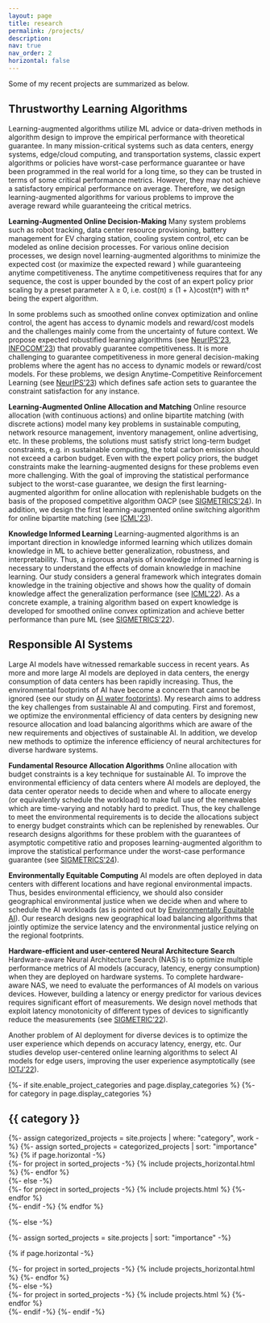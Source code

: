 ```yaml
---
layout: page
title: research
permalink: /projects/
description: 
nav: true
nav_order: 2
horizontal: false
---
```


Some of my recent projects are summarized as below.

## Thrustworthy Learning Algorithms ##
Learning-augmented algorithms utilize ML advice or
data-driven methods in algorithm design to improve the empirical performance with theoretical guarantee. In many mission-critical systems such as data centers, energy systems, edge/cloud computing,
and transportation systems, classic expert
algorithms or policies have worst-case performance
guarantee or have been programmed in the real world for a
long time, so they can be trusted in terms of some critical
performance metrics. However, they may not achieve a satisfactory empirical performance on average. 
Therefore, we design learning-augmented algorithms for various problems to improve the average reward while guaranteeing the critical metrics.

**Learning-Augmented Online Decision-Making** 
Many system problems such as robot tracking, data center resource provisioning, battery management for EV charging station, cooling system control, etc can be modeled as online decision processes. For various online decision processes, we design novel learning-augmented algorithms to minimize the expected cost (or maximize the expected reward ) while guaranteeing anytime competitiveness. The anytime competitiveness requires that for any sequence, the cost is upper bounded by the cost of an expert policy prior scaling by a preset parameter λ ≥ 0, i.e. cost(π) ≤ (1 + λ)cost(π†) with π† being the expert algorithm. 

In some problems such as smoothed online convex optimization and online control, the agent has access to dynamic models and reward/cost models and the challenges mainly come from the uncertainty of future context. We propose expected robustified learning algorithms (see [NeurIPS'23](https://arxiv.org/pdf/2310.20098.pdf), [INFOCOM'23](https://arxiv.org/abs/2305.00677)) that provably guarantee competitiveness. It is more challenging to guarantee competitiveness in more general decision-making problems where the agent has no access to dynamic models or reward/cost models. For these problems, we design Anytime-Competitive Reinforcement Learning (see [NeurIPS'23](https://arxiv.org/pdf/2311.01568.pdf)) which defines safe action sets to guarantee the constraint satisfaction for any instance. 

**Learning-Augmented Online Allocation and Matching**
Online resource allocation (with continuous actions) and online bipartite matching (with discrete actions) model many key problems in sustainable computing, network resource management, inventory management, online advertising, etc. In these problems, the solutions must satisfy strict long-term budget constraints, e.g. in sustainable computing, the total carbon emission should not exceed a carbon budget. 
Even with the expert policy priors, the budget constraints make the learning-augmented designs for these problems even more challenging. With the goal of improving the statistical performance subject to the worst-case guarantee, we design the first learning-augmented algorithm for online allocation with replenishable budgets on the basis of the proposed competitive algorithm OACP (see [SIGMETRICS'24](https://drive.google.com/file/d/1XscszklITzTUpR83hbU2agudw9uAiEoL/view)). In addition, we design the first learning-augmented online switching algorithm for online bipartite matching (see [ICML'23](https://jianyiyang-ai.github.io/publications/)). 

**Knowledge Informed Learning**
Learning-augmented algorithms is an important direction in knowledge informed learning which utilizes domain knowledge in ML to achieve better generalization, robustness, and interpretability. Thus, a rigorous analysis of knowledge informed learning is necessary to understand the effects of domain knowledge in machine learning. Our study considers a general framework which integrates domain knowledge in the training objective and shows how the quality of domain knowledge affect the generalization performance (see [ICML'22](https://proceedings.mlr.press/v162/yang22l/yang22l.pdf)). As a concrete example, a training algorithm based on expert knowledge is developed for smoothed online convex optimization and achieve better performance than pure ML (see [SIGMETRICS'22](https://arxiv.org/pdf/2204.08572.pdf)).



## Responsible AI Systems ##
Large AI models have witnessed remarkable success in recent years. As more and more large AI models are deployed in data centers, the energy consumption of data centers has been rapidly increasing. Thus, the environmental footprints of AI have become a concern that cannot be ignored (see our study on [AI water footprints](https://arxiv.org/pdf/2304.03271.pdf)). My research aims to address the key challenges from sustainable AI and computing. First and foremost, we optimize the environmental efficiency of data centers by designing new resource allocation and load balancing algorithms which are aware of the new requirements and objectives of sustainable AI. In addition, we develop new methods to optimize the inference efficiency of neural architectures for diverse hardware systems.


**Fundamental Resource Allocation Algorithms**
Online allocation with budget constraints is a key technique for sustainable AI. To improve the environmental efficiency of data centers where AI models are deployed, the data center operator needs to decide when and where to allocate energy (or equivalently schedule the workload) to make full use of the renewables which are time-varying and notably hard to predict.  Thus, the key challenge to meet the environmental requirements is to decide the allocations subject to energy budget constraints which can be replenished by renewables. Our research designs algorithms for these problem with the guarantees of asymptotic competitive ratio and proposes learning-augmented algorithm to improve the statistical performance under the worst-case performance guarantee (see [SIGMETRICS'24](https://drive.google.com/file/d/1XscszklITzTUpR83hbU2agudw9uAiEoL/view)).

**Environmentally Equitable Computing**
AI models are often deployed in data centers with different locations and have regional environmental impacts. Thus, besides environmental efficiency, we should also consider geographical environmental justice when we decide when and where to schedule the AI workloads (as is pointed out by [Environmentally Equitable AI](https://arxiv.org/abs/2307.05494)).  Our research designs new geographical load balancing algorithms that jointly optimize the service latency and the environmental justice relying on the regional footprints. 

**Hardware-efficient and user-centered Neural Architecture Search**
Hardware-aware Neural Architecture Search (NAS) is to optimize multiple performance metrics of AI models (accuracy, latency, energy consumption) when they are deployed on hardware systems. To complete hardware-aware NAS, we need to evaluate the performances of AI models on various devices. However, building a latency or energy predictor for various devices requires significant effort of measurements. We design novel methods that exploit latency monotonicity of different types of devices to significantly reduce the measurements (see [SIGMETRIC'22](https://arxiv.org/pdf/2111.01203.pdf)).

Another problem of AI deployment for diverse devices is to optimize the user experience which depends on accuracy latency, energy, etc. Our studies develop user-centered online learning algorithms to select AI models for edge users, improving the user experience asymptotically (see [IOTJ'22](https://ieeexplore.ieee.org/abstract/document/9795664?casa_token=otBMbLQqXpUAAAAA:PqGO6w8ybjy6qLhEF1qLbA4DPLwJe4cnNGvBLFnxFL3H8TP9TlGHgpwO0FJyx7zm8nPDs_OWsI0)).

<!-- pages/projects.md -->
<div class="projects">
{%- if site.enable_project_categories and page.display_categories %}
  <!-- Display categorized projects -->
  {%- for category in page.display_categories %}
  <h2 class="category">{{ category }}</h2>
  {%- assign categorized_projects = site.projects | where: "category", work -%}
  {%- assign sorted_projects = categorized_projects | sort: "importance" %}
  <!-- Generate cards for each project -->
  {% if page.horizontal -%}
  <div class="container">
    <div class="row row-cols-2">
    {%- for project in sorted_projects -%}
      {% include projects_horizontal.html %}
    {%- endfor %}
    </div>
  </div>
  {%- else -%}
  <div class="grid">
    {%- for project in sorted_projects -%}
      {% include projects.html %}
    {%- endfor %}
  </div>
  {%- endif -%}
  {% endfor %}

{%- else -%}
<!-- Display projects without categories -->
  {%- assign sorted_projects = site.projects | sort: "importance" -%}
  <!-- Generate cards for each project -->
  {% if page.horizontal -%}
  <div class="container">
    <div class="row row-cols-2">
    {%- for project in sorted_projects -%}
      {% include projects_horizontal.html %}
    {%- endfor %}
    </div>
  </div>
  {%- else -%}
  <div class="grid">
    {%- for project in sorted_projects -%}
      {% include projects.html %}
    {%- endfor %}
  </div>
  {%- endif -%}
{%- endif -%}
</div>
